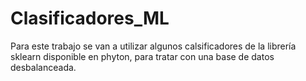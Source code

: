 # Clasificadores_ML

Para este trabajo se van a utilizar algunos calsificadores de la librería sklearn disponible en phyton, para tratar con una base de datos desbalanceada.
